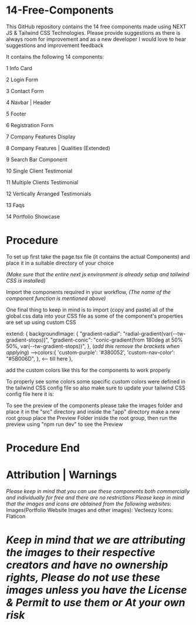 # 14-Free-Components

This GitHub repository contains the 14 free components made using NEXT JS & Tailwind CSS Technologies.
Please provide suggestions as there is always room for improvement and as a new developer I would love to hear suggestions and improvement feedback

It contains the following 14 components:

1 Info Card

2 Login Form

3 Contact Form

4 Navbar | Header

5 Footer

6 Registration Form

7 Company Features Display

8 Company Features | Qualities (Extended)

9 Search Bar Component

10 Single Client Testimonial

11 Multiple Clients Testimonial

12 Vertically Arranged Testimonials

13 Faqs

14 Portfolio Showcase 

# Procedure

To set up first take the page.tsx file (it contains the actual Components) and place it in a suitable directory of your choice

*(Make sure that the entire next js environment is already setup and tailwind CSS is installed)* 

Import the components required in your workflow, *(The name of the component function is mentioned above)* 

One final thing to keep in mind is to import (copy and paste) all of the global.css data into your CSS file as some of the component's properties are set up using custom CSS

extend: {
      backgroundImage: {
        "gradient-radial": "radial-gradient(var(--tw-gradient-stops))",
        "gradient-conic":
          "conic-gradient(from 180deg at 50% 50%, var(--tw-gradient-stops))",
      },
      (*add this remove the brackets when applying*) -->colors:{
        'custom-purple': '#380052',
        'custom-nav-color': "#5B006D",
      }, <-- till here
    },

add the custom colors like this for the components to work properly

To properly see some colors some specific custom colors were defined in the tailwind CSS config file so also make sure to update your tailwind CSS config file here it is:


To see the preview of the components please take the images folder and place it in the "src" directory and inside the "app" directory make a new root group place the Preview Folder inside the root group, then run the preview using "npm run dev" to see the Preview

# Procedure End


# Attribution | Warnings
*Please keep in mind that you can use these components both commercially and individually for free and there are no restrictions*
*Please keep in mind that the images and icons are obtained from the following websites*:
Images(Portfolio Website Images and other images): Vecteezy
Icons: Flaticon

# *Keep in mind that we are attributing the images to their respective creators and have no ownership rights, Please do not use these images unless you have the License & Permit to use them or At your own risk*
